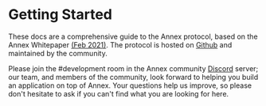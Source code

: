 # Getting Started

These docs are a comprehensive guide to the Annex protocol, based on the Annex Whitepaper [\(Feb 2021\)](https://annex.finance/documents/Annex.Whitepaper.pdf). The protocol is hosted on [Github](https://github.com/annexfinance/annex-protocol) and maintained by the community.

Please join the \#development room in the Annex community [Discord](https://discord.gg/874ntdw) server; our team, and members of the community, look forward to helping you build an application on top of Annex. Your questions help us improve, so please don't hesitate to ask if you can't find what you are looking for here.

